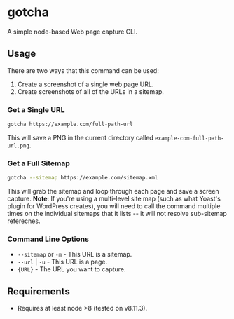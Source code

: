 # gotcha

A simple node-based Web page capture CLI.

## Usage

There are two ways that this command can be used:

1. Create a screenshot of a single web page URL.
1. Create screenshots of all of the URLs in a sitemap.

### Get a Single URL

```bash
gotcha https://example.com/full-path-url
```

This will save a PNG in the current directory called
``example-com-full-path-url.png``.

### Get a Full Sitemap

```bash
gotcha --sitemap https://example.com/sitemap.xml
```

This will grab the sitemap and loop through each page and save a screen capture.
**Note**: If you're using a multi-level site map (such as what Yoast's plugin for
WordPress creates), you will need to call the command multiple times on the
individual sitemaps that it lists -- it will not resolve sub-sitemap referecnes.

### Command Line Options

- ``--sitemap`` or ``-m`` - This URL is a sitemap.
- ``--url`` | ``-u`` - This URL is a page.
- ``{URL}`` - The URL you want to capture.

## Requirements

- Requires at least node >8 (tested on v8.11.3).
